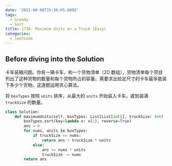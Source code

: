 ```yaml
---
date: '2021-08-08T15:36:05.609Z'
tags:
  - Greedy
  - Sort
title: 1710. Maximum Units on a Truck (Easy)
categories:
  - leetcode
---
```


## Before diving into the Solution

卡车装箱问题。你有一辆卡车，和一个货物清单（2D 数组），货物清单每个项目列出了这种货物的数量和每个货物所占的容量。需要求出给定尺寸的卡车最多能装下多少个货物。这道题运用贪心算法。

<!-- more -->

将 `boxTypes` 按照 `units` 排序，从最大的 `units` 开始装入卡车，直到装满 `truckSize` 的数量。

```python
class Solution:
    def maximumUnits(self, boxTypes: List[List[int]], truckSize: int) -> int:
        boxTypes.sort(key=lambda x: x[1], reverse=True)
        ans = 0
        for nums, units in boxTypes:
            if truckSize <= nums:
                return ans + truckSize * units
            else:
                ans += nums * units
                truckSize -= nums
        return ans
```
